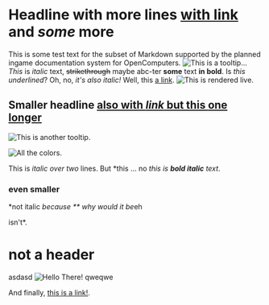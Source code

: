 # Headline with more lines  [with link](redirect1.md) and *some* more

This is some test text for the subset of Markdown supported by the planned ingame documentation system for OpenComputers.
![This is a tooltip...](../../textures/gui/printer_ink.png)
*This* is *italic* text, ~~strikethrough~~ maybe abc-ter **some** text **in bold**. Is _this underlined_? Oh, no, _it's also italic!_ Well, this [a link](blah).
![This is rendered live.](oredict:oc:assembler)
## Smaller headline [also with *link* but this __one__ longer](adapter.md)

![This is another tooltip.](item:OpenComputers:item@23)

![All the colors.](oredict:craftingPiston)

This is *italic
over two* lines. But *this ... no *this is* **_bold italic_** *text*.

### even smaller

*not italic *because ** why would it be*eh

isn't*.

   # not a header

asdasd ![Hello There!](button_power.png) qweqwe

And finally, [this is a link!](https://avatars1.githubusercontent.com/u/514903).
